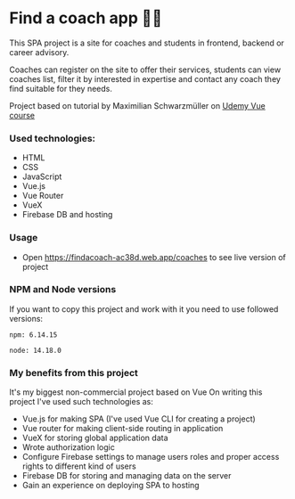 # Find a coach app 👨‍💻

This SPA project is a site for coaches and students in 
frontend, backend or career advisory.  

Coaches can register on the site to offer their services, students can view coaches list, filter it by interested in expertise and contact any coach they find suitable for they needs.

Project based on tutorial by Maximilian Schwarzmüller on [Udemy Vue course](https://www.udemy.com/course/vuejs-2-the-complete-guide)

### Used technologies:
- HTML
- CSS
- JavaScript
- Vue.js
- Vue Router
- VueX
- Firebase DB and hosting

### Usage
- Open https://findacoach-ac38d.web.app/coaches to see live version of project

### NPM and Node versions
If you want to copy this project and work with it you need to use followed versions:
```
npm: 6.14.15
```
```
node: 14.18.0
```

### My benefits from this project
It's my biggest non-commercial project based on Vue
On writing this project I've used such technologies as:  
- Vue.js for making SPA (I've used Vue CLI for creating a project)
- Vue router for making client-side routing in application
- VueX for storing global application data
- Wrote authorization logic
- Configure Firebase settings to manage users roles and proper access rights to different kind of users
- Firebase DB for storing and managing data on the server
- Gain an experience on deploying SPA to hosting